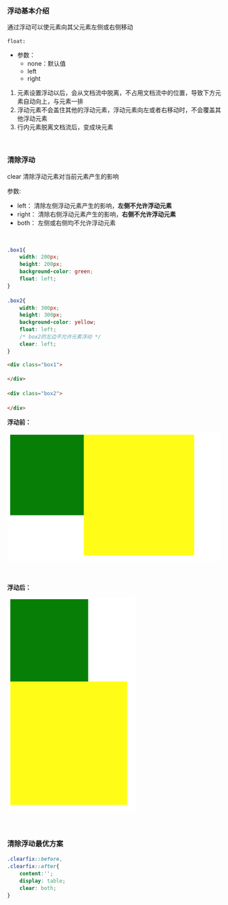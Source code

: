 ### 浮动基本介绍

通过浮动可以使元素向其父元素左侧或右侧移动

```float:```

-  参数：
   - none：默认值
   - left
   - right

1. 元素设置浮动以后，会从文档流中脱离，不占用文档流中的位置，导致下方元素自动向上，与元素一排
2. 浮动元素不会盖住其他的浮动元素，浮动元素向左或者右移动时，不会覆盖其他浮动元素
3. 行内元素脱离文档流后，变成块元素

<br>

### 清除浮动

clear 清除浮动元素对当前元素产生的影响

参数:

- left：   清除左侧浮动元素产生的影响，**左侧不允许浮动元素**
- right：  清除右侧浮动元素产生的影响，**右侧不允许浮动元素**
- both：   左侧或右侧均不允许浮动元素

<br>

```css
.box1{
    width: 200px;
    height: 200px;
    background-color: green;
    float: left;
}

.box2{
    width: 300px;
    height: 300px;
    background-color: yellow;
    float: left;
    /* box2的左边不允许元素浮动 */
    clear: left;
}
 ```

```html
<div class="box1">

</div>

<div class="box2">

</div>
```

**浮动前：**

<img width="500" height="300" src="../image/浮动案例一.png">

<br>

<br>

<br>

**浮动后：**

<img width="300" height="500" src="../image/浮动案例二.png">

<br>

<br>

<br>

### 清除浮动最优方案

```css
.clearfix::before,
.clearfix::after{
    content:'';
    display: table;
    clear: both;
}
```


